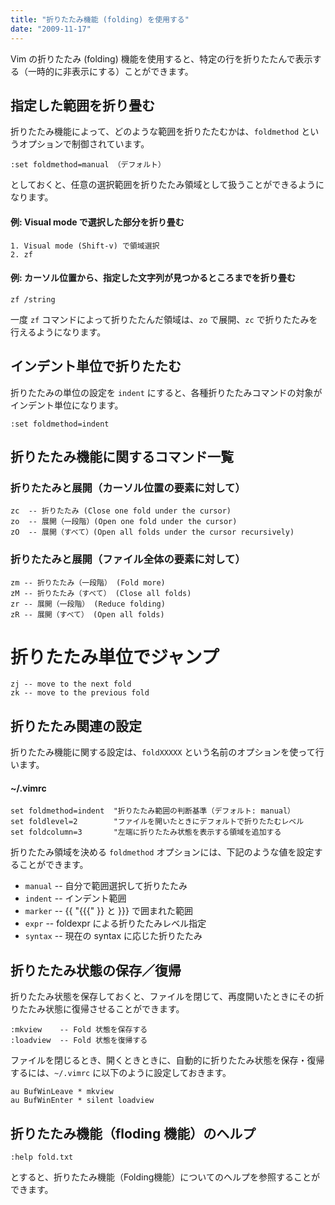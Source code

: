 ```yaml
---
title: "折りたたみ機能 (folding) を使用する"
date: "2009-11-17"
---
```


Vim の折りたたみ (folding) 機能を使用すると、特定の行を折りたたんで表示する（一時的に非表示にする）ことができます。


指定した範囲を折り畳む
----

折りたたみ機能によって、どのような範囲を折りたたむかは、`foldmethod` というオプションで制御されています。

~~~
:set foldmethod=manual （デフォルト）
~~~

としておくと、任意の選択範囲を折りたたみ領域として扱うことができるようになります。

#### 例: Visual mode で選択した部分を折り畳む

~~~
1. Visual mode (Shift-v) で領域選択
2. zf
~~~

#### 例: カーソル位置から、指定した文字列が見つかるところまでを折り畳む

~~~
zf /string
~~~

一度 `zf` コマンドによって折りたたんだ領域は、`zo` で展開、`zc` で折りたたみを行えるようになります。


インデント単位で折りたたむ
----

折りたたみの単位の設定を `indent` にすると、各種折りたたみコマンドの対象がインデント単位になります。

~~~
:set foldmethod=indent
~~~


折りたたみ機能に関するコマンド一覧
----

### 折りたたみと展開（カーソル位置の要素に対して）

~~~
zc  -- 折りたたみ (Close one fold under the cursor)
zo  -- 展開（一段階）(Open one fold under the cursor)
zO  -- 展開（すべて）(Open all folds under the cursor recursively)
~~~

### 折りたたみと展開（ファイル全体の要素に対して）

~~~
zm -- 折りたたみ（一段階） (Fold more)
zM -- 折りたたみ（すべて） (Close all folds)
zr -- 展開（一段階） (Reduce folding)
zR -- 展開（すべて） (Open all folds)
~~~

# 折りたたみ単位でジャンプ

~~~
zj -- move to the next fold
zk -- move to the previous fold
~~~


折りたたみ関連の設定
----

折りたたみ機能に関する設定は、`foldXXXXX` という名前のオプションを使って行います。

#### ~/.vimrc

~~~ vim
set foldmethod=indent  "折りたたみ範囲の判断基準（デフォルト: manual）
set foldlevel=2        "ファイルを開いたときにデフォルトで折りたたむレベル
set foldcolumn=3       "左端に折りたたみ状態を表示する領域を追加する
~~~

折りたたみ領域を決める `foldmethod` オプションには、下記のような値を設定することができます。

- `manual` -- 自分で範囲選択して折りたたみ
- `indent` -- インデント範囲
- `marker` -- {{ "{{{" }} と }}} で囲まれた範囲
- `expr` -- foldexpr による折りたたみレベル指定
- `syntax` -- 現在の syntax に応じた折りたたみ


折りたたみ状態の保存／復帰
----

折りたたみ状態を保存しておくと、ファイルを閉じて、再度開いたときにその折りたたみ状態に復帰させることができます。

~~~
:mkview    -- Fold 状態を保存する
:loadview  -- Fold 状態を復帰する
~~~

ファイルを閉じるとき、開くときときに、自動的に折りたたみ状態を保存・復帰するには、`~/.vimrc` に以下のように設定しておきます。

~~~ vim
au BufWinLeave * mkview
au BufWinEnter * silent loadview
~~~


折りたたみ機能（floding 機能）のヘルプ
----

~~~
:help fold.txt
~~~

とすると、折りたたみ機能（Folding機能）についてのヘルプを参照することができます。


